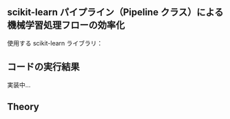 ## scikit-learn パイプライン（Pipeline クラス）による機械学習処理フローの効率化

使用する scikit-learn ライブラリ：


## コードの実行結果

実装中...

## Theory
